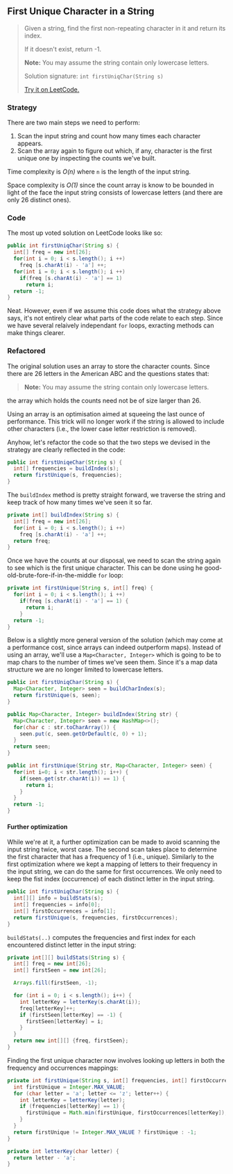 ## First Unique Character in a String

> Given a string, find the first non-repeating character in it and return its index. 
>
> If it doesn't exist, return -1.
>
> **Note:** You may assume the string contain only lowercase letters.
>
> Solution signature: `int firstUniqChar(String s)`
>
> [Try it on LeetCode.](https://leetcode.com/problems/first-unique-character-in-a-string/)



### Strategy

There are two main steps we need to perform:

1. Scan the input string and count how many times each character appears.
2. Scan the array again to figure out which, if any, character is the first unique one by inspecting the counts we've built.

Time complexity is *O(n)* where `n` is the length of the input string.

Space complexity is *O(1)* since the count array is know to be bounded in light of the face the input string consists of lowercase letters (and there are only 26 distinct ones).



### Code

The most up voted solution on LeetCode looks like so:

```java
public int firstUniqChar(String s) {
  int[] freq = new int[26];
  for(int i = 0; i < s.length(); i ++)
    freq [s.charAt(i) - 'a'] ++;
  for(int i = 0; i < s.length(); i ++)
    if(freq [s.charAt(i) - 'a'] == 1)
      return i;
  return -1;
}
```

Neat. However, even if we assume this code does what the strategy above says, it's not entirely clear what parts of the code relate to each step. Since we have several relaively independant `for` loops, exracting methods can make things clearer.



### Refactored

The original solution uses an array to store the character counts. Since there are 26 letters in the American ABC and the questions states that:

> **Note:** You may assume the string contain only lowercase letters.

the array which holds the counts need not be of size larger than 26.

Using an array is an optimisation aimed at squeeing the last ounce of performance. This trick will no longer work if the string is allowed to include other characters (i.e., the lower case letter restriction is removed).

Anyhow, let's refactor the code so that the two steps we devised in the strategy are clearly reflected in the code:

```java
public int firstUniqeChar(String s) {
  int[] frequencies = buildIndex(s);
  return firstUnique(s, frequencies);
}
```

The `buildIndex` method is pretty straight forward, we traverse the string and keep track of how many times we've seen it so far.

```java
private int[] buildIndex(String s) {
  int[] freq = new int[26];
  for(int i = 0; i < s.length(); i ++)
    freq [s.charAt(i) - 'a'] ++;
  return freq;
}
```

Once we have the counts at our disposal, we need to scan the string again to see which is the first unique character. This can be done using he good-old-brute-fore-if-in-the-middle `for` loop:

```java
private int firstUnique(String s, int[] freq) {
  for(int i = 0; i < s.length(); i ++)
    if(freq [s.charAt(i) - 'a'] == 1) {
      return i;
    }    
  return -1;
}
```

Below is a slightly more general version of the solution (which may come at a performance cost, since arrays can indeed outperform maps). Instead of using an array, we'll use a `Map<Character, Integer>` which is going to be to map chars to the number of times we've seen them. Since it's a map data structure we are no longer limited to lowercase letters.

```java
public int firstUniqChar(String s) {
  Map<Character, Integer> seen = buildCharIndex(s);
  return firstUnique(s, seen);
}
```

```java
public Map<Character, Integer> buildIndex(String str) {
  Map<Character, Integer> seen = new HashMap<>();
  for(char c : str.toCharArray()) {
    seen.put(c, seen.getOrDefault(c, 0) + 1);
  }
  return seen;
}
```

```java
public int firstUnique(String str, Map<Character, Integer> seen) {
  for(int i=0; i < str.length(); i++) {
    if(seen.get(str.charAt(i)) == 1) {
      return i;
    }
  }
  return -1;
}
```



#### Further optimization

While we're at it, a further optimization can be made to avoid scanning the input string twice, worst case. The second scan takes place to determine the first character that has a frequency of 1 (i.e., unique). Similarly to the first optimization where we kept a mapping of letters to their frequency in the input string, we can do the same for first occurrences. We only need to keep the fist index (occurrence) of each distinct letter in the input string.

```java
public int firstUniqChar(String s) {
  int[][] info = buildStats(s);
  int[] frequencies = info[0];
  int[] firstOccurrences = info[1];
  return firstUnique(s, frequencies, firstOccurrences);
}
```

`buildStats(..)` computes the frequencies and first index for each encountered distinct letter in the input string:

```java
private int[][] buildStats(String s) {
  int[] freq = new int[26];
  int[] firstSeen = new int[26];

  Arrays.fill(firstSeen, -1);

  for (int i = 0; i < s.length(); i++) {
    int letterKey = letterKey(s.charAt(i));
    freq[letterKey]++;
    if (firstSeen[letterKey] == -1) {
      firstSeen[letterKey] = i;
    }
  }
  return new int[][] {freq, firstSeen};
}

```

Finding the first unique character now involves looking up letters in both the frequency and occurrences mappings:

```java
private int firstUnique(String s, int[] frequencies, int[] firstOccurrences) {
  int firstUnique = Integer.MAX_VALUE;
  for (char letter = 'a'; letter <= 'z'; letter++) {
    int letterKey = letterKey(letter);
    if (frequencies[letterKey] == 1) {
      firstUnique = Math.min(firstUnique, firstOccurrences[letterKey]);
    }
  }
  return firstUnique != Integer.MAX_VALUE ? firstUnique : -1;
}

```

```java
private int letterKey(char letter) {
  return letter - 'a';
}
```